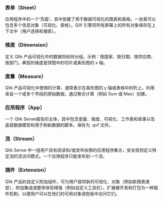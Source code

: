 ### 表单（Sheet）
应用程序中的一个‘页面’，其中放置了用于数据可视化的图表和表格。一张表可以包含多个信息对象（可视化、表格）。QIX 引擎将所有屏幕上的所有对象保存在上下文中（用户选择和搜索）。

### 维度（Dimension）
定义 Qlik 产品可视化中的数据将如何分组。示例：按国家、按日期、按供应商、按部门。典型的维度是饼图中的切片或条形图的 x 轴。

### 度量（Measure）	
Qlik 产品可视化中使用的计算，通常表示在条形图的 y 轴或表格中的列上。利用来自一个或多个字段的原始数据，通过聚合计算（例如 Sum 或 Max）创建。

### 应用程序（App）	
一个 Qlik Sense报告的主体，其中包含度量、维度、可视化、工作表和故事以及底层数据模型和用于刷新数据的脚本。保存为 .qvf 文件。

### 流（Stream）
Qlik Sense 中一组用户具有阅读和/或发布权限的应用程序集合，安全规则定义特定流的流访问模式。一个应用程序只能发布到一个流。	

### 插件（Extension）
Qlik 产品的自定义附加组件，可为用户提供新的可视化、对象（例如新图表类型）、附加集成或整体体验增强（例如自定义工具栏）。扩展被开发和打包为一种插件机制，以便用户可以在他们的可用对象调色板中访问它们。
